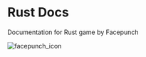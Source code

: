 # Rust Docs
Documentation for Rust game by Facepunch

![facepunch_icon](https://files.facepunch.com/s/84f338d00e7e.png)
